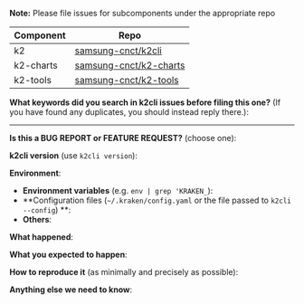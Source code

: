 <!-- Thanks for filing an issue! Before hitting the button, please answer these questions.-->

**Note:** Please file issues for subcomponents under the appropriate repo

| Component | Repo                                                                           |
| --------- | ------------------------------------------------------------------------------ |
| k2        | [samsung-cnct/k2cli](https://github.com/samsung-cnct/k2cli/issues/new)         |
| k2-charts | [samsung-cnct/k2-charts](https://github.com/samsung-cnct/k2-charts/issues/new) |
| k2-tools  | [samsung-cnct/k2-tools](https://github.com/samsung-cnct/k2-tools/issues/new)   |

**What keywords did you search in k2cli issues before filing this one?** (If you have found any duplicates, you should instead reply there.):

---

**Is this a BUG REPORT or FEATURE REQUEST?** (choose one):

<!--
If this is a BUG REPORT, please:
  - Fill in as much of the template below as you can.  If you leave out
    information, we can't help you as well.

If this is a FEATURE REQUEST, please:
  - Describe *in detail* the feature/behavior/change you'd like to see.

In both cases, be ready for followup questions, and please respond in a timely
manner.  If we can't reproduce a bug or think a feature already exists, we
might close your issue.  If we're wrong, PLEASE feel free to reopen it and
explain why.
-->

**k2cli version** (use `k2cli version`):


**Environment**:
- **Environment variables** (e.g. `env | grep 'KRAKEN_`):
- **Configuration files (`~/.kraken/config.yaml` or the file passed to `k2cli --config`) **:
- **Others**:


**What happened**:


**What you expected to happen**:


**How to reproduce it** (as minimally and precisely as possible):


**Anything else we need to know**:

